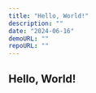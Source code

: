 ```yaml
---
title: "Hello, World!"
description: ""
date: "2024-06-16"
demoURL: ""
repoURL: ""
---
```


## Hello, World!
